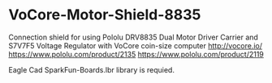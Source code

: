 # VoCore-Motor-Shield-8835
Connection shield for using Pololu DRV8835 Dual Motor Driver Carrier and S7V7F5 Voltage Regulator with VoCore coin-size computer http://vocore.io/ https://www.pololu.com/product/2135 https://www.pololu.com/product/2119

Eagle Cad SparkFun-Boards.lbr library is requied.
